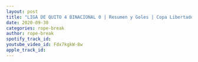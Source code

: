 ```yaml
---
layout: post
title: "LIGA DE QUITO 4 BINACIONAL 0 | Resumen y Goles | Copa Libertadores 2020 Rope Break Futbol Soccer"
date: 2020-09-30
categories: rope-break
author: rope-break
spotify_track_id: 
youtube_video_id: Fdx7kgkW-8w
apple_track_id: 
---
```

